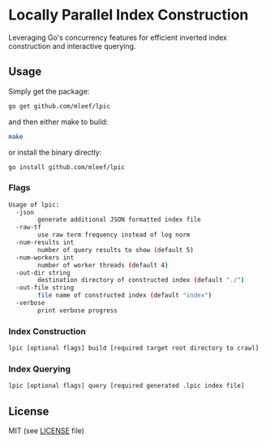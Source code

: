 # Locally Parallel Index Construction

Leveraging Go's concurrency features for efficient inverted index construction and interactive querying.

## Usage

Simply get the package:
```bash
go get github.com/mleef/lpic
```

and then either make to build:
```bash
make
```

or install the binary directly:
```bash
go install github.com/mleef/lpic
```
### Flags
```bash
Usage of lpic:
  -json
    	generate additional JSON formatted index file
  -raw-tf
    	use raw term frequency instead of log norm
  -num-results int
    	number of query results to show (default 5)
  -num-workers int
    	number of worker threads (default 4)
  -out-dir string
    	destination directory of constructed index (default "./")
  -out-file string
    	file name of constructed index (default "index")
  -verbose
    	print verbose progress
```

### Index Construction
```bash
lpic [optional flags] build [required target root directory to crawl]
```

### Index Querying
```bash
lpic [optional flags] query [required generated .lpic index file]
```

## License 
MIT (see [LICENSE](https://github.com/mleef/LPIC/blob/master/LICENSE) file)